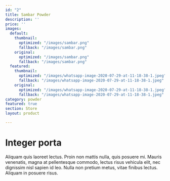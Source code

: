 ```yaml
---
id: "2"
title: Sambar Powder
description: ''
price: ''
images:
  default:
    thumbnail:
      optimized: "/images/sambar.png"
      fallback: "/images/sambar.png"
    original:
      optimized: "/images/sambar.png"
      fallback: "/images/sambar.png"
  featured:
    thumbnail:
      optimized: "/images/whatsapp-image-2020-07-29-at-11-18-38-1.jpeg"
      fallback: "/images/whatsapp-image-2020-07-29-at-11-18-38-1.jpeg"
    original:
      optimized: "/images/whatsapp-image-2020-07-29-at-11-18-38-1.jpeg"
      fallback: "/images/whatsapp-image-2020-07-29-at-11-18-38-1.jpeg"
category: powder
featured: true
section: Store
layout: product

---
```

# Integer porta

Aliquam quis laoreet lectus. Proin non mattis nulla, quis posuere mi. Mauris venenatis, magna at pellentesque commodo, lectus risus vehicula elit, nec dignissim nisl sapien id leo. Nulla non pretium metus, vitae finibus lectus. Aliquam in posuere risus.